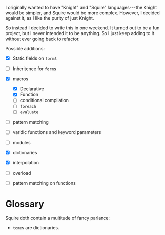 I originally wanted to have "Knight" and "Squire" languages---the Knight would be simpler, and Squire would be more complex. However, I decided against it, as I like the purity of just Knight. 

So instead I decided to write this in one weekend. It turned out to be a fun project, but i never intended it to be anything. So I just keep adding to it without ever going back to refactor.

Possible additions:

- [x] Static fields on `form`s
- [ ] Inheritence for `form`s
- [x] macros
	- [x] Declarative
	- [x] Function
	- [ ] conditional compilation
	- [ ] `foreach`
	- [ ] `evaluate`
- [ ] pattern matching
- [ ] varidic functions and keyword parameters
- [ ] modules
- [x] dictionaries
- [x] interpolation
- [ ] overload
- [ ] pattern matching on functions


# Glossary
Squire doth contain a multitude of fancy parlance:
- `tome`s are dictionaries.
